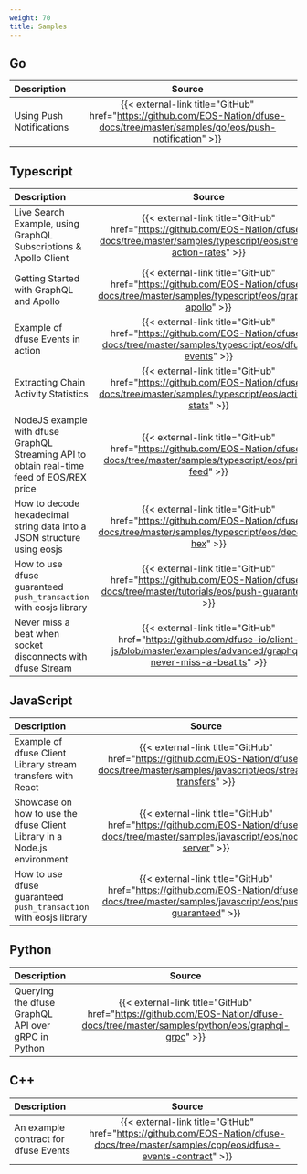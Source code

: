 ```yaml
---
weight: 70
title: Samples
---
```


<!-- # TODO: I've renamed `main` to `eosio` here.. but that doesn't work with all the menus..
# We need to review the `config.json`, and how we'll actually build the menu structure
# to be able to reuse the menus in each protocol section.. can we have sub-trees or a
# certain menu in a sub-tree? Like use `eosio` in the `content/eosio` subtree, and the
# `ethereum` menu in the `content/ethereum` subtree? -->

## Go

| Description                            | Source                                                                                                                    |
| :------------------------------------- | :-----------------------------------------------------------------------------------------------------------------------: |
| Using Push Notifications               | {{< external-link title="GitHub" href="https://github.com/EOS-Nation/dfuse-docs/tree/master/samples/go/eos/push-notification" >}} |

## Typescript

| Description                                                                                    | Source                                                                                                                                       |
| :--------------------------------------------------------------------------------------------- | :------------------------------------------------------------------------------------------------------------------------------------------: |
| Live Search Example, using GraphQL Subscriptions & Apollo Client                               | {{< external-link title="GitHub" href="https://github.com/EOS-Nation/dfuse-docs/tree/master/samples/typescript/eos/stream-action-rates" >}}          |
| Getting Started with GraphQL and Apollo                                                        | {{< external-link title="GitHub" href="https://github.com/EOS-Nation/dfuse-docs/tree/master/samples/typescript/eos/graphql-apollo" >}}               |
| Example of dfuse Events in action                                                              | {{< external-link title="GitHub" href="https://github.com/EOS-Nation/dfuse-docs/tree/master/samples/typescript/eos/dfuse-events" >}}                 |
| Extracting Chain Activity Statistics                                                           | {{< external-link title="GitHub" href="https://github.com/EOS-Nation/dfuse-docs/tree/master/samples/typescript/eos/activity-stats" >}}               |
| NodeJS example with dfuse GraphQL Streaming API to obtain real-time feed of EOS/REX price      | {{< external-link title="GitHub" href="https://github.com/EOS-Nation/dfuse-docs/tree/master/samples/typescript/eos/price-feed" >}}                   |
| How to decode hexadecimal string data into a JSON structure using eosjs                        | {{< external-link title="GitHub" href="https://github.com/EOS-Nation/dfuse-docs/tree/master/samples/typescript/eos/decode-hex" >}}                   |
| How to use dfuse guaranteed `push_transaction` with eosjs library                              | {{< external-link title="GitHub" href="https://github.com/EOS-Nation/dfuse-docs/tree/master/tutorials/eos/push-guaranteed" >}}                       |
| Never miss a beat when socket disconnects with dfuse Stream                                    | {{< external-link title="GitHub" href="https://github.com/dfuse-io/client-js/blob/master/examples/advanced/graphql-never-miss-a-beat.ts" >}} |

## JavaScript

| Description                                                              | Source                                                                                                                           |
| :----------------------------------------------------------------------- | :------------------------------------------------------------------------------------------------------------------------------: |
| Example of dfuse Client Library stream transfers with React              | {{< external-link title="GitHub" href="https://github.com/EOS-Nation/dfuse-docs/tree/master/samples/javascript/eos/stream-transfers" >}} |
| Showcase on how to use the dfuse Client Library in a Node.js environment | {{< external-link title="GitHub" href="https://github.com/EOS-Nation/dfuse-docs/tree/master/samples/javascript/eos/node-server" >}}      |
| How to use dfuse guaranteed `push_transaction` with eosjs library        | {{< external-link title="GitHub" href="https://github.com/EOS-Nation/dfuse-docs/tree/master/samples/javascript/eos/push-guaranteed" >}}  |

## Python

| Description                                        | Source                                                                                                                   |
| :------------------------------------------------- | :----------------------------------------------------------------------------------------------------------------------: |
| Querying the dfuse GraphQL API over gRPC in Python | {{< external-link title="GitHub" href="https://github.com/EOS-Nation/dfuse-docs/tree/master/samples/python/eos/graphql-grpc" >}} |

## C++

| Description                          | Source                                                                                                                         |
| :----------------------------------- | :----------------------------------------------------------------------------------------------------------------------------: |
| An example contract for dfuse Events | {{< external-link title="GitHub" href="https://github.com/EOS-Nation/dfuse-docs/tree/master/samples/cpp/eos/dfuse-events-contract" >}} |
